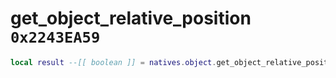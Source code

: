 # get_object_relative_position `0x2243EA59`

```lua
local result --[[ boolean ]] = natives.object.get_object_relative_position(_object --[[ number ]], _input --[[ vector3 ]], _unused --[[ number ]], _output --[[ vector3 ]])
```